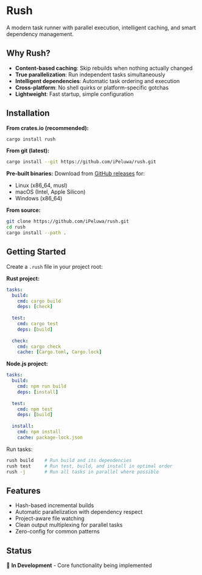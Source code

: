 # Rush

A modern task runner with parallel execution, intelligent caching, and smart dependency management.

## Why Rush?

- **Content-based caching**: Skip rebuilds when nothing actually changed
- **True parallelization**: Run independent tasks simultaneously
- **Intelligent dependencies**: Automatic task ordering and execution
- **Cross-platform**: No shell quirks or platform-specific gotchas
- **Lightweight**: Fast startup, simple configuration

## Installation

**From crates.io (recommended):**
```bash
cargo install rush
```

**From git (latest):**
```bash
cargo install --git https://github.com/iPeluwa/rush.git
```

**Pre-built binaries:**
Download from [GitHub releases](https://github.com/iPeluwa/rush/releases) for:
- Linux (x86_64, musl)
- macOS (Intel, Apple Silicon)  
- Windows (x86_64)

**From source:**
```bash
git clone https://github.com/iPeluwa/rush.git
cd rush
cargo install --path .
```

## Getting Started

Create a `.rush` file in your project root:

**Rust project:**
```yaml
tasks:
  build:
    cmd: cargo build
    deps: [check]
    
  test:
    cmd: cargo test
    deps: [build]
    
  check:
    cmd: cargo check
    cache: [Cargo.toml, Cargo.lock]
```

**Node.js project:**
```yaml
tasks:
  build:
    cmd: npm run build
    deps: [install]
    
  test:
    cmd: npm test
    deps: [build]
    
  install:
    cmd: npm install
    cache: package-lock.json
```

Run tasks:
```bash
rush build    # Run build and its dependencies
rush test     # Run test, build, and install in optimal order
rush -j       # Run all tasks in parallel where possible
```

## Features

- Hash-based incremental builds
- Automatic parallelization with dependency respect
- Project-aware file watching
- Clean output multiplexing for parallel tasks
- Zero-config for common patterns

## Status

🚧 **In Development** - Core functionality being implemented
